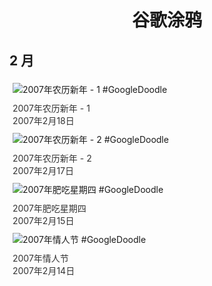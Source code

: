 
<h1 align="center"> 谷歌涂鸦 </h1>




## 2 月

<div class="image">


<img src="" alt="2007年农历新年 - 1 #GoogleDoodle" style="margin: 5px"/>
<div class="info" style="font-size: 14px; color:#333333; margin:5px"><div class="title">2007年农历新年 - 1</div><div class="date">2007年2月18日</div></div>

<img src="" alt="2007年农历新年 - 2 #GoogleDoodle" style="margin: 5px"/>
<div class="info" style="font-size: 14px; color:#333333; margin:5px"><div class="title">2007年农历新年 - 2</div><div class="date">2007年2月17日</div></div>

<img src="" alt="2007年肥吃星期四 #GoogleDoodle" style="margin: 5px"/>
<div class="info" style="font-size: 14px; color:#333333; margin:5px"><div class="title">2007年肥吃星期四</div><div class="date">2007年2月15日</div></div>

<img src="" alt="2007年情人节 #GoogleDoodle" style="margin: 5px"/>
<div class="info" style="font-size: 14px; color:#333333; margin:5px"><div class="title">2007年情人节</div><div class="date">2007年2月14日</div></div>

</div>








